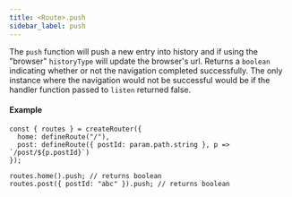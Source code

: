 ```yaml
---
title: <Route>.push
sidebar_label: push
---
```


The `push` function will push a new entry into history and if using the "browser" `historyType` will update the browser's url. Returns a `boolean` indicating whether or not the navigation completed successfully. The only instance where the navigation would not be successful would be if the handler function passed to `listen` returned false.

#### Example

```tsx
const { routes } = createRouter({
  home: defineRoute("/"),
  post: defineRoute({ postId: param.path.string }, p => `/post/${p.postId}`)
});

routes.home().push; // returns boolean
routes.post({ postId: "abc" }).push; // returns boolean
```
